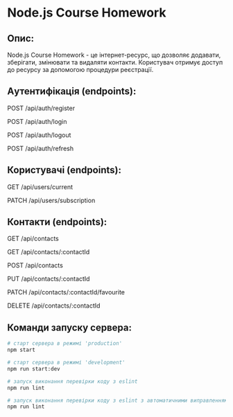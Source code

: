 # Node.js Course Homework

## Опис:

Node.js Course Homework - це інтернет-ресурс, що дозволяє додавати, зберігати,
змінювати та видаляти контакти. Користувач отримує доступ до ресурсу за
допомогою процедури реєстрації.

## Aутентифікація (endpoints):

POST /api​/auth​/register

POST /api​/auth​/login

POST ​/api/auth​/logout

POST /api/auth/refresh

## Користувачі (endpoints):

GET /api/users/current

PATCH /api/users/subscription

## Контакти (endpoints):

GET /api/contacts

GET /api/contacts/:contactId

POST /api/contacts

PUT /api/contacts/:contactId

PATCH /api/contacts/:contactId/favourite

DELETE /api/contacts/:contactId

## Команди запуску сервера:

```python
# старт сервера в режимі 'production'
npm start

# старт сервера в режимі 'development'
npm run start:dev

# запуск виконання перевірки коду з eslint
npm run lint

# запуск виконання перевірки коду з eslint з автоматичними виправленнями простих помилок
npm run lint
```
